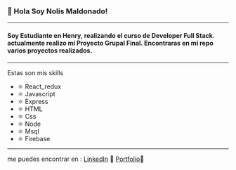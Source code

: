 ### 👋 Hola Soy Nolis Maldonado!
 --------------------------
 #### Soy Estudiante en Henry, realizando el curso de Developer Full Stack. actualmente realizo mi Proyecto Grupal Final. Encontraras en mi repo varios proyectos realizados.
 --------------------
 Estas son mis skills
- ⚛️ React_redux
- ⚛️ Javascript
- ⚛️ Express
- ⚛️ HTML
- ⚛️ Css
- ⚛️ Node
- ⚛️ Msql
- ⚛️ Firebase

-------------
me puedes encontrar en :
 <a href="https://https://www.linkedin.com/in/nolis-maldonado-675945236/">LinkedIn</a> 💼
 <a href="https://port-folio-nolism.vercel.app">Portfolio</a>💼
 
